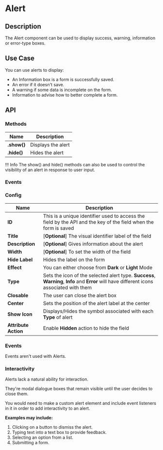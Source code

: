 # Alert

## Description

The Alert component can be used to display success, warning, information or error-type boxes.

## Use Case

You can use alerts to display:

* An Information box is a form is successfully saved.
* An error if it doesn't save.
* A warning if some data is incomplete on the form.
* Information to advise how to better complete a form.

## API

### Methods

| **Name**|**Description**|
|---------------|----------------------------------------------------------------------------------------------------------------------------------------|
|**.show()**|Displays the alert|
|**.hide()**|Hides the alert |

!!! Info The show() and hide() methods can also be used to control the visibility of an alert in response to user input.

### Events

### Config

| **Name**|**Description**|
|---------------|----------------------------------------------------------------------------------------------------------------------------------------|
|**ID**| This is a unique identifier used to access the field by the API and the key of the field when the form is saved |
|**Title**| [**Optional**] The visual identifier label of the field|
|**Description**| [**Optional**] Gives information about the alert|
|**Width**| [**Optional**] To set the width of the field|
|**Hide Label**| Hides the label on the form|
|**Effect**| You can either choose from **Dark** or **Light** Mode|
|**Type**| Sets the icon of the selected alert type. **Success**, **Warning**, **Info** and **Error** will have different icons associated with them|
|**Closable**| The user can close the alert box|
|**Center**| Sets the position of the alert label at the center|
|**Show Icon**|Displays/Hides the symbol associated with each **Type** of alert|
|**Attribute Action**|Enable **Hidden** action to hide the field|

### Events

Events aren't used with Alerts.



### Interactivity

Alerts lack a natural ability for interaction.

They're modal dialogue boxes that remain visible until the user decides to close them.

You would need to make a custom alert element and include event listeners in it in order to add interactivity to an alert.

**Examples may include:**

1. Clicking on a button to dismiss the alert.
2. Typing text into a text box to provide feedback.
3. Selecting an option from a list.
4. Submitting a form.